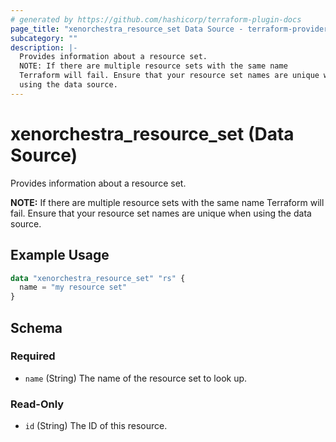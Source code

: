 ```yaml
---
# generated by https://github.com/hashicorp/terraform-plugin-docs
page_title: "xenorchestra_resource_set Data Source - terraform-provider-xenorchestra"
subcategory: ""
description: |-
  Provides information about a resource set.
  NOTE: If there are multiple resource sets with the same name
  Terraform will fail. Ensure that your resource set names are unique when
  using the data source.
---
```


# xenorchestra_resource_set (Data Source)

Provides information about a resource set.

**NOTE:** If there are multiple resource sets with the same name
Terraform will fail. Ensure that your resource set names are unique when
using the data source.

## Example Usage

```terraform
data "xenorchestra_resource_set" "rs" {
  name = "my resource set"
}
```

<!-- schema generated by tfplugindocs -->
## Schema

### Required

- `name` (String) The name of the resource set to look up.

### Read-Only

- `id` (String) The ID of this resource.
